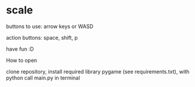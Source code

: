 # scale

buttons to use: arrow keys or WASD

action buttons: space, shift, p

have fun :D

How to open

clone repository,
install required library pygame (see requirements.txt),
with python call main.py in terminal
